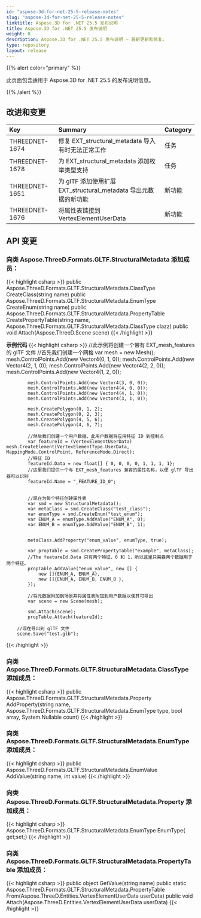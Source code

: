 ```yaml
---
id: "aspose-3d-for-net-25-5-release-notes"
slug: "aspose-3d-for-net-25-5-release-notes"
linktitle: Aspose.3D for .NET 25.5 发布说明
title: Aspose.3D for .NET 25.5 发布说明
weight: 8
description: Aspose.3D for .NET 25.5 发布说明 – 最新更新和修复。
type: repository
layout: release
---
```


{{% alert color="primary" %}}

此页面包含适用于 Aspose.3D for .NET 25.5 的发布说明信息。

{{% /alert %}}
## **改进和变更**
|**Key**|**Summary**|**Category**|
| :- | :- | :- |
| THREEDNET-1674 | 修复 EXT_structural_metadata 导入有时无法正常工作 | 任务 |
| THREEDNET-1678 | 为 EXT_structural_metadata 添加枚举类型支持 | 任务 |
| THREEDNET-1651 | 为 glTF 添加使用扩展 EXT_structural_metadata 导出元数据的新功能 | 新功能 |
| THREEDNET-1676 | 将属性表链接到 VertexElementUserData | 新功能 |

## API 变更 ##

### 向类 **Aspose.ThreeD.Formats.GLTF.StructuralMetadata** 添加成员：

{{< highlight csharp >}}
        public Aspose.ThreeD.Formats.GLTF.StructuralMetadata.ClassType CreateClass(string name)
        public Aspose.ThreeD.Formats.GLTF.StructuralMetadata.EnumType CreateEnum(string name)
        public Aspose.ThreeD.Formats.GLTF.StructuralMetadata.PropertyTable CreatePropertyTable(string name, Aspose.ThreeD.Formats.GLTF.StructuralMetadata.ClassType clazz)
        public void Attach(Aspose.ThreeD.Scene scene)
{{< /highlight >}}

**示例代码**
{{< highlight csharp >}}
            //此示例将创建一个带有 EXT_mesh_features 的 glTF 文件
            //首先我们创建一个网格
            var mesh = new Mesh();
            mesh.ControlPoints.Add(new Vector4(0, 1, 0));
            mesh.ControlPoints.Add(new Vector4(2, 1, 0));
            mesh.ControlPoints.Add(new Vector4(2, 2, 0));
            mesh.ControlPoints.Add(new Vector4(1, 2, 0));

            mesh.ControlPoints.Add(new Vector4(3, 0, 0));
            mesh.ControlPoints.Add(new Vector4(4, 0, 0));
            mesh.ControlPoints.Add(new Vector4(4, 1, 0));
            mesh.ControlPoints.Add(new Vector4(3, 1, 0));

            mesh.CreatePolygon(0, 1, 2);
            mesh.CreatePolygon(0, 2, 3);
            mesh.CreatePolygon(4, 5, 6);
            mesh.CreatePolygon(4, 6, 7);

            //然后我们创建一个用户数据，此用户数据将应用特征 ID 到控制点
            var featureId = (VertexElementUserData) mesh.CreateElement(VertexElementType.UserData, MappingMode.ControlPoint, ReferenceMode.Direct);
            //特征 ID
            featureId.Data = new float[] { 0, 0, 0, 0, 1, 1, 1, 1};
            //这里我们提供一个与 EXT_mesh_features 兼容的属性名称，以便 glTF 导出器可以识别
            featureId.Name = "_FEATURE_ID_0";


            //现在为每个特征创建属性表
            var smd = new StructuralMetadata();
            var metaClass = smd.CreateClass("test_class");
            var enumType = smd.CreateEnum("test_enum");
            var ENUM_A = enumType.AddValue("ENUM_A", 0);
            var ENUM_B = enumType.AddValue("ENUM_B", 1);


            metaClass.AddProperty("enum_value", enumType, true);

            var propTable = smd.CreatePropertyTable("example", metaClass);
            //The featureId.Data 只有两个特征，0 和 1，所以这里只需要两个数据用于两个特征。
            propTable.AddValue("enum_value", new [] { 
                new []{ENUM_A, ENUM_A},
                new []{ENUM_A, ENUM_B, ENUM_B },
            });

            //将元数据附加到场景并将属性表附加到用户数据以使其可导出
            var scene = new Scene(mesh);

            smd.Attach(scene);
            propTable.Attach(featureId);

	    //现在导出到 glTF 文件
	    scene.Save("test.glb");

{{< /highlight >}}




### 向类 **Aspose.ThreeD.Formats.GLTF.StructuralMetadata.ClassType** 添加成员：

{{< highlight csharp >}}
        public Aspose.ThreeD.Formats.GLTF.StructuralMetadata.Property AddProperty(string name, Aspose.ThreeD.Formats.GLTF.StructuralMetadata.EnumType type, bool array, System.Nullable<int> count)
{{< /highlight >}}



### 向类 **Aspose.ThreeD.Formats.GLTF.StructuralMetadata.EnumType** 添加成员：

{{< highlight csharp >}}
        public Aspose.ThreeD.Formats.GLTF.StructuralMetadata.EnumValue AddValue(string name, int value)
{{< /highlight >}}




### 向类 **Aspose.ThreeD.Formats.GLTF.StructuralMetadata.Property** 添加成员：

{{< highlight csharp >}}
        Aspose.ThreeD.Formats.GLTF.StructuralMetadata.EnumType EnumType{ get;set;}
{{< /highlight >}}


### 向类 **Aspose.ThreeD.Formats.GLTF.StructuralMetadata.PropertyTable** 添加成员：

{{< highlight csharp >}}
        public object GetValue(string name)
        public static Aspose.ThreeD.Formats.GLTF.StructuralMetadata.PropertyTable From(Aspose.ThreeD.Entities.VertexElementUserData userData)
        public void Attach(Aspose.ThreeD.Entities.VertexElementUserData userData)
{{< /highlight >}}